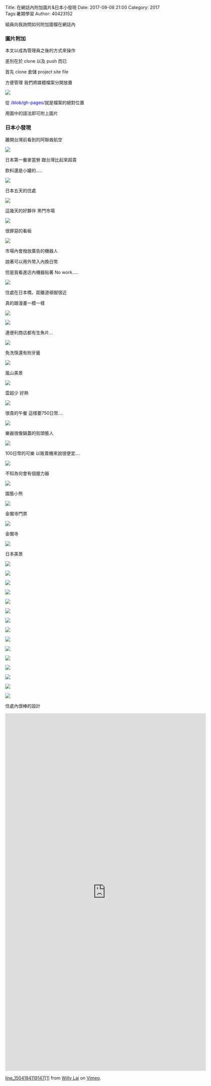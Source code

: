 Title: 在網誌內附加圖片&日本小發現
Date: 2017-09-08 21:00
Category: 2017
Tags:暑期學習
Author: 40423152

組員向我詢問如何附加圖檔在網誌內

<!-- PELICAN_END_SUMMARY -->

<h3>圖片附加</h3>

本文以成為管理員之後的方式來操作

差別在於 clone 以及 push 而已

首先 clone 倉儲 project site file

方便管理 我們將媒體檔案分開放置

![](https://github.com/coursemdetw/project_site_files/blob/gh-pages/files/4042/40423152/20170908/POS.PNG?raw=true)

從 <font color=#0000FF>/blob/gh-pages/</font>就是檔案的絕對位置

用圖中的語法即可附上圖片

<h3>日本小發現</h3>

離開台灣前看到的阿聯酋航空

![](https://github.com/coursemdetw/project_site_files/blob/gh-pages/files/4042/40423152/20170908/1.jpg?raw=true)

日本第一餐麥當勞 跟台灣比起來超貴

飲料還是小罐的.....

![](https://github.com/coursemdetw/project_site_files/blob/gh-pages/files/4042/40423152/20170908/2.jpg?raw=true)

日本五天的住處

![](https://github.com/coursemdetw/project_site_files/blob/gh-pages/files/4042/40423152/20170908/3.jpg?raw=true)

這幾天的好夥伴 黑門市場

![](https://github.com/coursemdetw/project_site_files/blob/gh-pages/files/4042/40423152/20170908/4.jpg?raw=true)

很罪惡的看板

![](https://github.com/coursemdetw/project_site_files/blob/gh-pages/files/4042/40423152/20170908/5.jpg?raw=true)

市場內會撥放廣告的機器人

說著可以用外幣入內換日幣

但是我看進店內機器貼著 No work.....

![](https://github.com/coursemdetw/project_site_files/blob/gh-pages/files/4042/40423152/20170908/6.jpg?raw=true)

住處在日本橋，距離道頓掘很近

真的跟漫畫一模一樣

![](https://github.com/coursemdetw/project_site_files/blob/gh-pages/files/4042/40423152/20170908/7.jpg?raw=true)

![](https://github.com/coursemdetw/project_site_files/blob/gh-pages/files/4042/40423152/20170908/comic.PNG?raw=true)

連便利商店都有生魚片...

![](https://github.com/coursemdetw/project_site_files/blob/gh-pages/files/4042/40423152/20170908/8.jpg?raw=true)

免洗筷還有附牙籤

![](https://github.com/coursemdetw/project_site_files/blob/gh-pages/files/4042/40423152/20170908/9.jpg?raw=true)

嵐山美景

![](https://github.com/coursemdetw/project_site_files/blob/gh-pages/files/4042/40423152/20170908/10.jpg?raw=true)

雲超少 好熱

![](https://github.com/coursemdetw/project_site_files/blob/gh-pages/files/4042/40423152/20170908/11.jpg?raw=true)

很貴的午餐 這樣要750日幣....

![](https://github.com/coursemdetw/project_site_files/blob/gh-pages/files/4042/40423152/20170908/12.jpg?raw=true)

樂器很像鍋蓋的街頭藝人

![](https://github.com/coursemdetw/project_site_files/blob/gh-pages/files/4042/40423152/20170908/13.jpg?raw=true)

100日幣的可樂 以販賣機來說很便宜....

![](https://github.com/coursemdetw/project_site_files/blob/gh-pages/files/4042/40423152/20170908/14.jpg?raw=true)

不知為何會有個握力器

![](https://github.com/coursemdetw/project_site_files/blob/gh-pages/files/4042/40423152/20170908/15.jpg?raw=true)

園藝小熊

![](https://github.com/coursemdetw/project_site_files/blob/gh-pages/files/4042/40423152/20170908/16.jpg?raw=true)

金閣寺門票

![](https://github.com/coursemdetw/project_site_files/blob/gh-pages/files/4042/40423152/20170908/17.jpg?raw=true)

金閣寺

![](https://github.com/coursemdetw/project_site_files/blob/gh-pages/files/4042/40423152/20170908/18.jpg?raw=true)

日本美景

![](https://github.com/coursemdetw/project_site_files/blob/gh-pages/files/4042/40423152/20170908/19.jpg?raw=true)

![](https://github.com/coursemdetw/project_site_files/blob/gh-pages/files/4042/40423152/20170908/20.jpg?raw=true)

![](https://github.com/coursemdetw/project_site_files/blob/gh-pages/files/4042/40423152/20170908/21.jpg?raw=true)

![](https://github.com/coursemdetw/project_site_files/blob/gh-pages/files/4042/40423152/20170908/22.jpg?raw=true)

![](https://github.com/coursemdetw/project_site_files/blob/gh-pages/files/4042/40423152/20170908/23.jpg?raw=true)

![](https://github.com/coursemdetw/project_site_files/blob/gh-pages/files/4042/40423152/20170908/24.jpg?raw=true)

![](https://github.com/coursemdetw/project_site_files/blob/gh-pages/files/4042/40423152/20170908/25.jpg?raw=true)

![](https://github.com/coursemdetw/project_site_files/blob/gh-pages/files/4042/40423152/20170908/26.jpg?raw=true)

![](https://github.com/coursemdetw/project_site_files/blob/gh-pages/files/4042/40423152/20170908/27.jpg?raw=true)

![](https://github.com/coursemdetw/project_site_files/blob/gh-pages/files/4042/40423152/20170908/28.jpg?raw=true)

![](https://github.com/coursemdetw/project_site_files/blob/gh-pages/files/4042/40423152/20170908/29.jpg?raw=true)

![](https://github.com/coursemdetw/project_site_files/blob/gh-pages/files/4042/40423152/20170908/30.jpg?raw=true)

![](https://github.com/coursemdetw/project_site_files/blob/gh-pages/files/4042/40423152/20170908/31.jpg?raw=true)

![](https://github.com/coursemdetw/project_site_files/blob/gh-pages/files/4042/40423152/20170908/32.jpg?raw=true)

![](https://github.com/coursemdetw/project_site_files/blob/gh-pages/files/4042/40423152/20170908/33.jpg?raw=true)


住處內很棒的設計

<iframe src="https://player.vimeo.com/video/232933705" width="640" height="1138" frameborder="0" webkitallowfullscreen mozallowfullscreen allowfullscreen></iframe>
<p><a href="https://vimeo.com/232933705">line_1504184119147[1]</a> from <a href="https://vimeo.com/user46451216">Willy Lai</a> on <a href="https://vimeo.com">Vimeo</a>.</p>